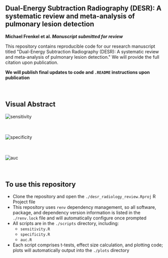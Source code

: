 ## Dual-Energy Subtraction Radiography (DESR): A systematic review and meta-analysis of pulmonary lesion detection

<strong>Michael Frenkel et al. <em>Manuscript submitted for review</em></strong>

This repository contains reproducible code for our research manuscript titled "Dual-Energy Subtraction Radiography (DESR): A systematic review and meta-analysis of pulmonary lesion detection." We will provide the full citation upon publication.

<strong>We will publish final updates to code and `.README` instructions upon publication</strong>
<br>  
<br>  

## Visual Abstract
![sensitivity](https://github.com/seanmlee/desr_radiography_review/assets/82421211/ad6d6a32-2a97-40bf-9bbc-9219e4d0c829)
<br>  
<br> 

![specificity](https://github.com/seanmlee/desr_radiography_review/assets/82421211/1721dc36-5fdd-4dfe-9b03-8fa710f81d2d)
<br>  
<br> 

![auc](https://github.com/seanmlee/desr_radiography_review/assets/82421211/5a6044d3-106b-4a71-82d9-61abe8bfb203)
<br>  
<br>  

## To use this repository

- Clone the repository and open the `./desr_radiology_review.Rproj` R Project file
- This repository uses `renv` dependency management, so all software, package, and dependency version information is listed in the `./renv.lock` file and will automatically configure once prompted
- All scripts are in the `./scripts` directory, including:
  - `sensitivity.R`
  - `specificity.R`
  - `auc.R`
- Each script comprises t-tests, effect size calculation, and plotting code; plots will automatically output into the `./plots` directory
<br>  
<br> 
